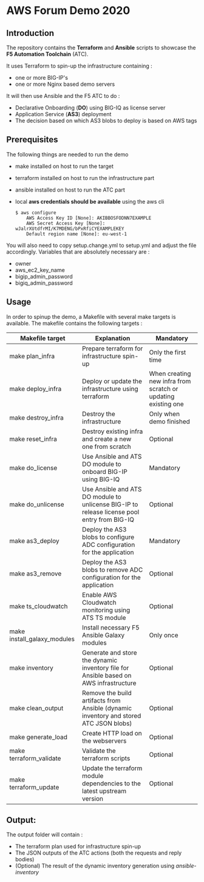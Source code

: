 # AWS Forum Demo 2020

## Introduction

The repository contains the **Terraform** and **Ansible** scripts to showcase the **F5 Automation Toolchain** (ATC).

It uses Terraform to spin-up the infrastructure containing :
 - one or more BIG-IP's
 - one or more Nginx based demo servers

It will then use Ansible and the F5 ATC to do :
 - Declarative Onboarding (**DO**) using BIG-IQ as license server
 - Application Service (**AS3**) deployment
 - The decision based on which AS3 blobs to deploy is based on AWS tags

## Prerequisites

The following things are needed to run the demo
 - make installed on host to run the target
 - terraform installed on host to run the infrastructure part
 - ansible installed on host to run the ATC part
 - local **aws credentials should be available** using the aws cli

    ```
    $ aws configure
        AWS Access Key ID [None]: AKIBBOSFODNN7EXAMPLE
        AWS Secret Access Key [None]: wJalrXUtdfrMI/K7MDENG/bPxRfiCYEXAMPLEKEY
        Default region name [None]: eu-west-1
    ```


You will also need to copy setup.change.yml to setup.yml and adjust the file accordingly. Variables that are absolutely necessary are :
 - owner
 - aws_ec2_key_name
 - bigip_admin_password
 - bigiq_admin_password


## Usage

In order to spinup the demo, a Makefile with several make targets is available. The makefile contains the following targets :

| Makefile target | Explanation | Mandatory |
|-----------------|-------------|-----------|
| make plan_infra | Prepare terraform for infrastructure spin-up | Only the first time |
| make deploy_infra | Deploy or update the infrastructure using terraform | When creating new infra from scratch or updating existing one |
| make destroy_infra | Destroy the infrastructure | Only when demo finished |
| make reset_infra | Destroy existing infra and create a new one from scratch | Optional |
| make do_license | Use Ansible and ATS DO module to onboard BIG-IP using BIG-IQ | Mandatory |
| make do_unlicense | Use Ansible and ATS DO module to unlicense BIG-IP to release license pool entry from BIG-IQ  | Optional |
| make as3_deploy | Deploy the AS3 blobs to configure ADC configuration for the application | Mandatory |
| make as3_remove | Deploy the AS3 blobs to remove ADC configuration for the application | Optional |
| make ts_cloudwatch | Enable AWS Cloudwatch monitoring using ATS TS module | Optional |
| make install_galaxy_modules | Install necessary F5 Ansible Galaxy modules | Only once |
| make inventory | Generate and store the dynamic inventory file for Ansible based on AWS infrastructure | Optional |
| make clean_output | Remove the build artifacts from Ansible (dynamic inventory and stored ATC JSON blobs) | Optional |
| make generate_load | Create HTTP load on the webservers | Optional |
| make terraform_validate | Validate the terraform scripts | Optional |
| make terraform_update | Update the terraform module dependencies to the latest upstream version | Optional |

## Output:

The output folder will contain :
 - The terraform plan used for infrastructure spin-up
 - The JSON outputs of the ATC actions (both the requests and reply bodies)
 - (Optional) The result of the dynamic inventory generation using *ansible-inventory*
